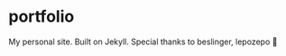 # portfolio

My personal site. Built on Jekyll. Special thanks to beslinger, lepozepo :tropical_drink:
